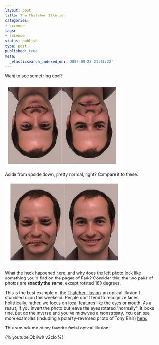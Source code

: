 ```yaml
---
layout: post
title: The Thatcher Illusion
categories:
- science
tags:
- science
status: publish
type: post
published: true
meta:
  _elasticsearch_indexed_on: '2007-09-23 21:03:22'
---
```

Want to see something cool?

![Thatcher Illusion](../images/thatcherillusion.JPG)

Aside from upside down,  pretty normal, right?  Compare it to these:

![Thatcher Illusion](../images/thatcherillusion2.JPG)

What the heck happened here, and why does the left photo look like something you'd find on the pages of Fark?  Consider this: the two pairs of photos are <strong>exactly the same</strong>, except rotated 180 degrees.

This is the best example of the <a href="http://en.wikipedia.org/wiki/Thatcher_effect">Thatcher Illusion</a>, an optical illusion I stumbled upon this weekend.  People  don't tend to recognize faces holistically;  rather, we focus on local features like the eyes or mouth.  As a result, if you invert the photo but leave the eyes rotated "normally", it looks fine.  But do the inverse and you've midwived a monstrosity.  You can see more examples (including a polarity-reversed photo of Tony Blair) <a href="http://scienceblogs.com/mixingmemory/2007/09/cool_visual_illusions_the_tony.php">here.</a>

This reminds me of my favorite facial optical illusion:

{% youtube QbKw0_v2clo %}
